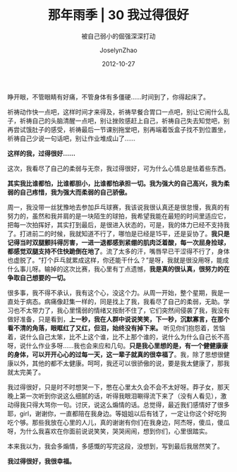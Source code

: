 ﻿---
layout:     post
title:      那年雨季 | 30 我过得很好
subtitle:   被自己弱小的倔强深深打动
music:      <iframe frameborder="no" border="0" marginwidth="0" marginheight="0" width=330 height=86 src="//music.163.com/outchain/player?type=2&id=472638926&auto=1&height=66"></iframe>
date:       2012-10-27
author:     JoselynZhao
header-img: img/post-bg-swift2.jpg
catalog: true
tags:
    - 那年雨季
---

睁开眼，不管眼睛有好痛，不管身体有多僵硬……时间到了，你得起床了。

祈祷动作快一点吧，这样时间才来得及，祈祷早餐合胃口一点吧，别让它闹什么乱子，祈祷自己的头脑清醒一点吧，别让挫败感赶上自己，祈祷自己失去知觉吧，别再尝试饿肚子的感受，祈祷最后一节课别拖堂吧，别再端着饭盒子找不到位置坐，祈祷自己少说一句话吧，别让作业堆成山了……

**这样的我，过得很好……**

这次，我看尽了自己的柔弱与无奈，我过得很好，可为什么心情总是怯着些东西。

**其实我比谁都怕，比谁都胆小，比谁都怕承担一切。我为强大的自己高兴，我为柔弱的自己疼惜，我为强大而柔弱的自己骄傲。**

周一，我没带一丝犹豫地去参加乒乓球赛，我该说我很认真还是很怠慢，我真的有努力的，虽然和我并肩的是一块陌生的球拍，我希望我能在最短的时间里适应它，把每一次拍挥好，其实打到最后，是很进入状态的，可是，我的体力已经不支持我了。打进前二的时候，我就知道不行了，哪怕是已经是15平，还是妥协了。**我只是记得当时双腿颤抖得厉害，一进一退都感到紧绷的肌肉泛着酸，每一次屈身捡球，都感觉双腿支持不住快跪倒在地了**。流了太多的汗，嘴唇早已干涩得不行了，身体也虚脱了。“打个乒乓就累成这样，你还能干什么？”是呀，我就是很没用呀，能成什么事儿呀。输掉的这次比赛，我心里有丁点遗憾，**我是真的很认真，很努力的在争取自己想要的一切。**

很多事，我不得不承认，我有这个心，没这个力。从周一开始，整个星期，我是一直处于病态。病痛像赶集一样的，同是找上了我，我看尽了自己的柔弱，无助。学习也不太带力了，我心里懦弱的情绪又按耐不住了，它们突然间侵袭了我，我没有做好准备，只是看到，**上一秒，我在人群中说说笑笑，下一秒，沉默寡言，在那个看不清的角落，眼眶红了又红，但泪，始终没有掉下来。** 听见你们抱怨着，苦恼着，说什么自己太笨，比不上这个谁，比不上那个谁的，说什么为什么自己长不高呀，说什么作业多呀……我也会来应和几句。**只是我心里想的是，有一个健健康康的身体，可以开开心心的过每一天，这一辈子就真的很幸福了**。我，除了思想很健康以外，其他的都不太健康。呵呵，我还可以很骄傲的说，要是我太健康了，那我就太完美了。

我过得很好，只是时不时想哭一下，憋在心里太久会不会不太好呀。莽子女，那天晚上第一次听到你说这么细腻的话，听得我眼泪唰得流下来了（没有人看见），激动得我只得大骂你一句。讨厌，说这么煽情的话。总觉得，最近我们感情好了很多耶，girl，谢谢你，一直都陪在我身边。等姐姐以后有钱了，一定让你这个好吃狗吃个够。那些我放在心里的人儿，真的谢谢有你们在我身边，阿杰呀，傻瓜，傻瓜呀，为什么我喜欢在你面前说说笑笑，哭哭闹闹，想到你们，心里很踏实。

本来我以为，我会多煽情，多感慨的写完这段，没想到，写到最后我居然笑了。

**我过得很好，我很幸福。**

